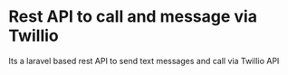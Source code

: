 <h1>Rest API to call and message via Twillio</h1>

<p>Its a laravel based rest API to send text messages and call via Twillio API </p>
